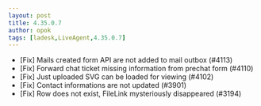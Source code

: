 ```yaml
---
layout: post
title: 4.35.0.7
author: opok
tags: [ladesk,LiveAgent,4.35.0.7]
---
```


- [Fix] Mails created form API are not added to mail outbox (#4113)
- [Fix] Forward chat ticket missing information from prechat form (#4110)
- [Fix] Just uploaded SVG can be loaded for viewing (#4102)
- [Fix] Contact informations are not updated (#3901)
- [Fix] Row does not exist, FileLink mysteriously disappeared (#3194)
